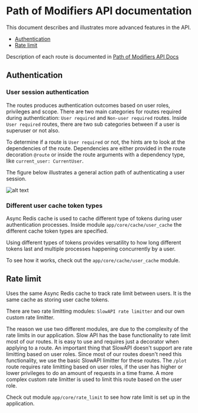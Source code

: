 # Path of Modifiers API documentation

This document describes and illustrates more advanced features in the API.

- [Authentication](#authentication)
- [Rate limit](#rate-limit)

Description of each route is documented in [Path of Modifiers API Docs](https://pathofmodifiers.com/docs)

## Authentication

### User session authentication

The routes produces authentication outcomes based on user roles, privileges and scope. There are two main categories for routes required during authentication:
`User required` and `Non-user required` routes. Inside `User required` routes, there are two sub categories between if a user is superuser or not also.

To determine if a route is `User required` or not, the hints are to look at the dependencies of the route. Dependencies are either provided in the route decoration `@route`
or inside the route arguments with a dependency type, like `current_user: CurrentUser`.

The figure below illustrates a general action path of authenticating a user session.

![alt text](https://i.ibb.co/FJcmNpf/authentication-login-example.png)

### Different user cache token types

Async Redis cache is used to cache different type of tokens during user authentication processes. Inside module `app/core/cache/user_cache` the different cache token types are specified.

Using different types of tokens provides versatility to how long different tokens last and multiple processes happening concurrently by a user.

To see how it works, check out the `app/core/cache/user_cache` module.

## Rate limit

Uses the same Async Redis cache to track rate limit between users. It is the same cache as storing user cache tokens.

There are two rate limitting modules: `SlowAPI rate limitter` and our own custom rate limitter.

The reason we use two different modules, are due to the complexity of the rate limits in our application. Slow API has the base functionality to rate limit most of our routes. It is easy to use and requires just a decorator when applying to a route. An important thing that SlowAPI doesn't support are rate limitting based on user roles. Since most of our routes doesn't need this functionality, we use the basic SlowAPI limitter for these routes. The `/plot` route requires rate limitting based on user roles, if the user has higher or lower privileges to do an amount of requests in a time frame. A more complex custom rate limitter is used to limit this route based on the user role.

Check out module `app/core/rate_limit` to see how rate limit is set up in the application.
